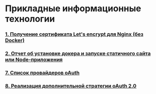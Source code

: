 # Прикладные информационные технологии

### [1. Получение сертификата Let's encrypt для Nginx (без Docker)](https://youtu.be/DZod_Re9ndA)

### [2. Отчет об установке докера и запуске статичного сайта или Node-приложения](https://youtu.be/AB76pVoKoa8)

### [7. Список провайдеров oAuth](https://github.com/Rizzan19/PIT/tree/main/oAuth) 

### [8. Реализация дополнительной стратегии oAuth 2.0](https://github.com/Rizzan19/PIT/tree/main/passport_yandex)
